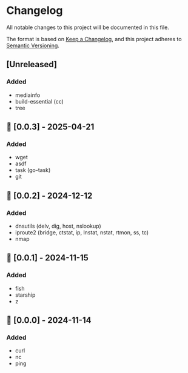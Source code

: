 # Changelog

All notable changes to this project will be documented in this file.

The format is based on [Keep a Changelog](https://keepachangelog.com/en/1.0.0/),
and this project adheres to [Semantic Versioning](https://semver.org/spec/v2.0.0.html).

## [Unreleased]

### Added

- mediainfo
- build-essential (cc)
- tree

## 🎉 [0.0.3] - 2025-04-21

### Added

- wget
- asdf
- task (go-task)
- git

## 🎉 [0.0.2] - 2024-12-12

### Added

- dnsutils (delv, dig, host, nslookup)
- iproute2 (bridge, ctstat, ip, lnstat, nstat, rtmon, ss, tc)
- nmap

## 🎉 [0.0.1] - 2024-11-15

### Added

- fish
- starship
- z

## 🎉 [0.0.0] - 2024-11-14

### Added

- curl
- nc
- ping
